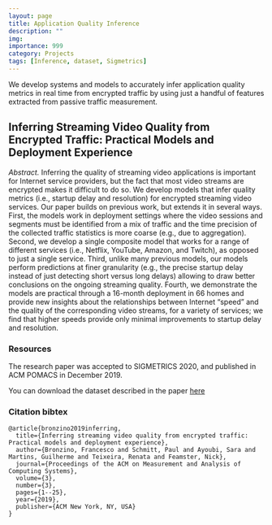 ```yaml
---
layout: page
title: Application Quality Inference
description: ""
img: 
importance: 999
category: Projects
tags: [Inference, dataset, Sigmetrics]
---
```



We develop systems and models to accurately infer application quality metrics in real time from encrypted traffic by using just a handful of features extracted from passive traffic measurement. 

## Inferring Streaming Video Quality from Encrypted Traffic: Practical Models and Deployment Experience

*Abstract.* Inferring the quality of streaming video applications is important
for Internet service providers, but the fact that most video streams are
encrypted makes it difficult to do so. We develop models that infer quality
metrics (i.e., startup delay and resolution) for encrypted streaming video
services. Our paper builds on previous work, but extends it in several ways.
First, the models work in deployment settings where the video sessions and
segments must be identified from a mix of traffic and the time precision of the
collected traffic statistics is more coarse (e.g., due to aggregation). Second,
we develop a single composite model that works for a range of different services
(i.e., Netflix, YouTube, Amazon, and Twitch), as opposed to just a single
service. Third, unlike many previous models, our models perform predictions at
finer granularity (e.g., the precise startup delay instead of just detecting
short versus long delays) allowing to draw better conclusions on the ongoing
streaming quality. Fourth, we demonstrate the models are practical through a
16-month deployment in 66 homes and provide new insights about the relationships
between Internet “speed” and the quality of the corresponding video streams, for
a variety of services; we find that higher speeds provide only minimal
improvements to startup delay and resolution.

### Resources
The research paper was accepted to SIGMETRICS 2020,
and published in ACM POMACS in December 2019.

You can download the dataset described in the paper [here](https://nm-public-data.s3.us-east-2.amazonaws.com/dataset/all_traffic_time_10.pkl)

### Citation bibtex
```
@article{bronzino2019inferring,
  title={Inferring streaming video quality from encrypted traffic: Practical models and deployment experience},
  author={Bronzino, Francesco and Schmitt, Paul and Ayoubi, Sara and Martins, Guilherme and Teixeira, Renata and Feamster, Nick},
  journal={Proceedings of the ACM on Measurement and Analysis of Computing Systems},
  volume={3},
  number={3},
  pages={1--25},
  year={2019},
  publisher={ACM New York, NY, USA}
}
```